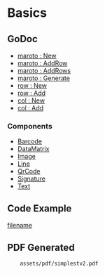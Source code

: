 # Basics

## GoDoc
* [maroto : New](https://pkg.go.dev/github.com/flanksource/maroto/v2#New)
* [maroto : AddRow](https://pkg.go.dev/github.com/flanksource/maroto/v2#Maroto.AddRow)
* [maroto : AddRows](https://pkg.go.dev/github.com/flanksource/maroto/v2#Maroto.AddRows)
* [maroto : Generate](https://pkg.go.dev/github.com/flanksource/maroto/v2#Maroto.Generate)
* [row : New](https://pkg.go.dev/github.com/flanksource/maroto/v2/pkg/components/row#New)
* [row : Add](https://pkg.go.dev/github.com/flanksource/maroto/v2/pkg/components/row#Row.Add)
* [col : New](https://pkg.go.dev/github.com/flanksource/maroto/v2/pkg/components/col#New)
* [col : Add](https://pkg.go.dev/github.com/flanksource/maroto/v2/pkg/components/col#Col.Add)

### Components
* [Barcode](v2/features/barcode?id=barcode)
* [DataMatrix](v2/features/datamatrix?id=data-matrix)
* [Image](v2/features/image?id=image)
* [Line](v2/features/line?id=line)
* [QrCode](v2/features/qrcode?id=qrcode)
* [Signature](v2/features/signature?id=signature)
* [Text](v2/features/text?id=text)

## Code Example
[filename](../../assets/examples/simplest/v2/main.go  ':include :type=code')

## PDF Generated
```pdf
	assets/pdf/simplestv2.pdf
```
